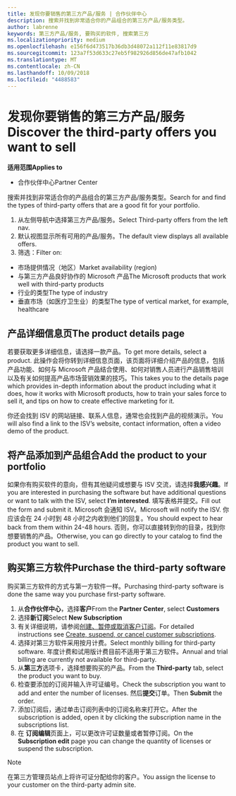 ```yaml
---
title: 发现你要销售的第三方产品/服务 | 合作伙伴中心
description: 搜索并找到非常适合你的产品组合的第三方产品/服务类型。
author: labrenne
keywords: 第三方产品/服务, 要购买的软件, 搜索第三方
ms.localizationpriority: medium
ms.openlocfilehash: e156f6d473517b36db3d48072a112f11e83817d9
ms.sourcegitcommit: 123a7f53d633c27eb5f982926d856de47afb1042
ms.translationtype: MT
ms.contentlocale: zh-CN
ms.lasthandoff: 10/09/2018
ms.locfileid: "4488583"
---
```

# <a name="discover-the-third-party-offers-you-want-to-sell"></a><span data-ttu-id="4af14-104">发现你要销售的第三方产品/服务</span><span class="sxs-lookup"><span data-stu-id="4af14-104">Discover the third-party offers you want to sell</span></span>

**<span data-ttu-id="4af14-105">适用范围</span><span class="sxs-lookup"><span data-stu-id="4af14-105">Applies to</span></span>**

-  <span data-ttu-id="4af14-106">合作伙伴中心</span><span class="sxs-lookup"><span data-stu-id="4af14-106">Partner Center</span></span>

<span data-ttu-id="4af14-107">搜索并找到非常适合你的产品组合的第三方产品/服务类型。</span><span class="sxs-lookup"><span data-stu-id="4af14-107">Search for and find the types of third-party offers that are a good fit for your portfolio.</span></span> 

1.  <span data-ttu-id="4af14-108">从左侧导航中选择第三方产品/服务。</span><span class="sxs-lookup"><span data-stu-id="4af14-108">Select Third-party offers from the left nav.</span></span> 
2.  <span data-ttu-id="4af14-109">默认视图显示所有可用的产品/服务。</span><span class="sxs-lookup"><span data-stu-id="4af14-109">The default view displays all available offers.</span></span> 
3.  <span data-ttu-id="4af14-110">筛选：</span><span class="sxs-lookup"><span data-stu-id="4af14-110">Filter on:</span></span>

- <span data-ttu-id="4af14-111">市场提供情况（地区）</span><span class="sxs-lookup"><span data-stu-id="4af14-111">Market availability (region)</span></span>
- <span data-ttu-id="4af14-112">与第三方产品良好协作的 Microsoft 产品</span><span class="sxs-lookup"><span data-stu-id="4af14-112">The Microsoft products that work well with third-party products</span></span>
- <span data-ttu-id="4af14-113">行业的类型</span><span class="sxs-lookup"><span data-stu-id="4af14-113">The type of industry</span></span>
- <span data-ttu-id="4af14-114">垂直市场（如医疗卫生业）的类型</span><span class="sxs-lookup"><span data-stu-id="4af14-114">The type of vertical market, for example, healthcare</span></span>

## <a name="the-product-details-page"></a><span data-ttu-id="4af14-115">产品详细信息页</span><span class="sxs-lookup"><span data-stu-id="4af14-115">The product details page</span></span>

<span data-ttu-id="4af14-116">若要获取更多详细信息，请选择一款产品。</span><span class="sxs-lookup"><span data-stu-id="4af14-116">To get more details, select a product.</span></span> <span data-ttu-id="4af14-117">此操作会将你转到详细信息页面，该页面将详细介绍产品的信息，包括产品功能、如何与 Microsoft 产品结合使用、如何对销售人员进行产品销售培训以及有关如何提高产品市场营销效果的技巧。</span><span class="sxs-lookup"><span data-stu-id="4af14-117">This takes you to the details page which provides in-depth information about the product including what it does, how it works with Microsoft products, how to train your sales force to sell it, and tips on how to create effective marketing for it.</span></span> 

<span data-ttu-id="4af14-118">你还会找到 ISV 的网站链接、联系人信息，通常也会找到产品的视频演示。</span><span class="sxs-lookup"><span data-stu-id="4af14-118">You will also find a link to the ISV’s website, contact information, often a video demo of the product.</span></span> 

## <a name="add-the-product-to-your-portfolio"></a><span data-ttu-id="4af14-119">将产品添加到产品组合</span><span class="sxs-lookup"><span data-stu-id="4af14-119">Add the product to your portfolio</span></span>

<span data-ttu-id="4af14-120">如果你有购买软件的意向，但有其他疑问或想要与 ISV 交流，请选择**我感兴趣**。</span><span class="sxs-lookup"><span data-stu-id="4af14-120">If you are interested in purchasing the software but have additional questions or want to talk with the ISV, select **I’m interested**.</span></span> <span data-ttu-id="4af14-121">填写表格并提交。</span><span class="sxs-lookup"><span data-stu-id="4af14-121">Fill out the form and submit it.</span></span> <span data-ttu-id="4af14-122">Microsoft 会通知 ISV。</span><span class="sxs-lookup"><span data-stu-id="4af14-122">Microsoft will notify the ISV.</span></span> <span data-ttu-id="4af14-123">你应该会在 24 小时到 48 小时之内收到他们的回复。</span><span class="sxs-lookup"><span data-stu-id="4af14-123">You should expect to hear back from them within 24-48 hours.</span></span> <span data-ttu-id="4af14-124">否则，你可以直接转到你的目录，找到你想要销售的产品。</span><span class="sxs-lookup"><span data-stu-id="4af14-124">Otherwise, you can go directly to your catalog to find the product you want to sell.</span></span>

## <a name="purchase-the-third-party-software"></a><span data-ttu-id="4af14-125">购买第三方软件</span><span class="sxs-lookup"><span data-stu-id="4af14-125">Purchase the third-party software</span></span>

<span data-ttu-id="4af14-126">购买第三方软件的方式与第一方软件一样。</span><span class="sxs-lookup"><span data-stu-id="4af14-126">Purchasing third-party software is done the same way you purchase first-party software.</span></span> 

1. <span data-ttu-id="4af14-127">从**合作伙伴中心**，选择**客户**</span><span class="sxs-lookup"><span data-stu-id="4af14-127">From the **Partner Center**, select **Customers**</span></span>
2. <span data-ttu-id="4af14-128">选择**新订阅**</span><span class="sxs-lookup"><span data-stu-id="4af14-128">Select **New Subscription**</span></span>
3. <span data-ttu-id="4af14-129">有关详细说明，请参阅[创建、暂停或取消客户订阅](create-a-new-subscription.md)。</span><span class="sxs-lookup"><span data-stu-id="4af14-129">For detailed instructions see [Create, suspend, or cancel customer subscriptions](create-a-new-subscription.md).</span></span>
4.  <span data-ttu-id="4af14-130">选择对第三方软件采用按月计费。</span><span class="sxs-lookup"><span data-stu-id="4af14-130">Select monthly billing for third-party software.</span></span> <span data-ttu-id="4af14-131">年度计费和试用版计费目前不适用于第三方软件。</span><span class="sxs-lookup"><span data-stu-id="4af14-131">Annual and trial billing are currently not available for third-party.</span></span>
5.  <span data-ttu-id="4af14-132">从**第三方**选项卡，选择想要购买的产品。</span><span class="sxs-lookup"><span data-stu-id="4af14-132">From the **Third-party** tab, select the product you want to buy.</span></span>
6.  <span data-ttu-id="4af14-133">检查要添加的订阅并输入许可证编号。</span><span class="sxs-lookup"><span data-stu-id="4af14-133">Check the subscription you want to add and enter the number of licenses.</span></span> <span data-ttu-id="4af14-134">然后**提交**订单。</span><span class="sxs-lookup"><span data-stu-id="4af14-134">Then **Submit** the order.</span></span>
7.  <span data-ttu-id="4af14-135">添加订阅后，通过单击订阅列表中的订阅名称来打开它。</span><span class="sxs-lookup"><span data-stu-id="4af14-135">After the subscription is added, open it by clicking the subscription name in the subscriptions list.</span></span> 
8.  <span data-ttu-id="4af14-136">在 **订阅编辑**页面上，可以更改许可证数量或者暂停订阅。</span><span class="sxs-lookup"><span data-stu-id="4af14-136">On the **Subscription edit** page you can change the quantity of licenses or suspend the subscription.</span></span>

> [!NOTE]  
>  <span data-ttu-id="4af14-137">在第三方管理员站点上将许可证分配给你的客户。</span><span class="sxs-lookup"><span data-stu-id="4af14-137">You assign the license to your customer on the third-party admin site.</span></span>

    


